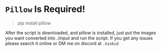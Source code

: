# `Pillow` Is Required!
> pip install pillow

After the script is downloaded, and pillow is installed, just put the images you want converted into ./input and run the script.
If you get any issues please search it online or DM me on discord at `.kinkid`
